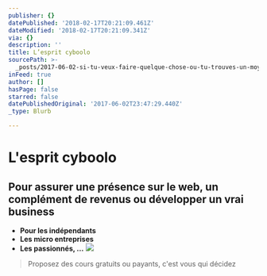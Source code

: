 ```yaml
---
publisher: {}
datePublished: '2018-02-17T20:21:09.461Z'
dateModified: '2018-02-17T20:21:09.341Z'
via: {}
description: ''
title: L’esprit cyboolo
sourcePath: >-
  _posts/2017-06-02-si-tu-veux-faire-quelque-chose-ou-tu-trouves-un-moyen-ou-tu.md
inFeed: true
author: []
hasPage: false
starred: false
datePublishedOriginal: '2017-06-02T23:47:29.440Z'
_type: Blurb

---
```

# L'esprit cyboolo

## Pour assurer une présence sur le web, un complément de revenus ou développer un vrai business

* **Pour les indépendants**
* **Les micro entreprises**
* **Les passionnés, ...**
![](https://the-grid-user-content.s3-us-west-2.amazonaws.com/339378d1-d57c-4d8d-99ea-fe9cecfb0300.png)

> Proposez des cours gratuits ou payants, c'est vous qui décidez
